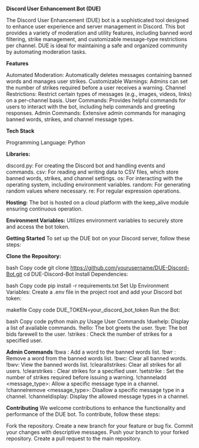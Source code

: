 **Discord User Enhancement Bot (DUE)**

The Discord User Enhancement (DUE) bot is a sophisticated tool designed to enhance user experience and server management in Discord. This bot provides a variety of moderation and utility features, including banned word filtering, strike management, and customizable message-type restrictions per channel. DUE is ideal for maintaining a safe and organized community by automating moderation tasks.

**Features**

Automated Moderation: Automatically deletes messages containing banned words and manages user strikes.
Customizable Warnings: Admins can set the number of strikes required before a user receives a warning.
Channel Restrictions: Restrict certain types of messages (e.g., images, videos, links) on a per-channel basis.
User Commands: Provides helpful commands for users to interact with the bot, including help commands and greeting responses.
Admin Commands: Extensive admin commands for managing banned words, strikes, and channel message types.


**Tech Stack**

Programming Language: Python

**Libraries:**

discord.py: For creating the Discord bot and handling events and commands.
csv: For reading and writing data to CSV files, which store banned words, strikes, and channel settings.
os: For interacting with the operating system, including environment variables.
random: For generating random values where necessary.
re: For regular expression operations.

**Hosting:** 
The bot is hosted on a cloud platform with the keep_alive module ensuring continuous operation.

**Environment Variables:** 
Utilizes environment variables to securely store and access the bot token.

**Getting Started**
To set up the DUE bot on your Discord server, follow these steps:

**Clone the Repository:**

bash
Copy code
git clone https://github.com/yourusername/DUE-Discord-Bot.git
cd DUE-Discord-Bot
Install Dependencies:

bash
Copy code
pip install -r requirements.txt
Set Up Environment Variables:
Create a .env file in the project root and add your Discord bot token:

makefile
Copy code
DUE_TOKEN=your_discord_bot_token
Run the Bot:

bash
Copy code
python main.py
Usage
User Commands
!duehelp: Display a list of available commands.
!hello: The bot greets the user.
!bye: The bot bids farewell to the user.
!strikes <username>: Check the number of strikes for a specified user.


**Admin Commands**
!bwa <word>: Add a word to the banned words list.
!bwr <word>: Remove a word from the banned words list.
!bwc: Clear all banned words.
!bwv: View the banned words list.
!clearallstrikes: Clear all strikes for all users.
!clearstrikes <username>: Clear strikes for a specified user.
!setstrike <number>: Set the number of strikes required before issuing a warning.
!channeladd <message_type>: Allow a specific message type in a channel.
!channelremove <message_type>: Disallow a specific message type in a channel.
!channeldisplay: Display the allowed message types in a channel.


**Contributing**
We welcome contributions to enhance the functionality and performance of the DUE bot. To contribute, follow these steps:

Fork the repository.
Create a new branch for your feature or bug fix.
Commit your changes with descriptive messages.
Push your branch to your forked repository.
Create a pull request to the main repository.
